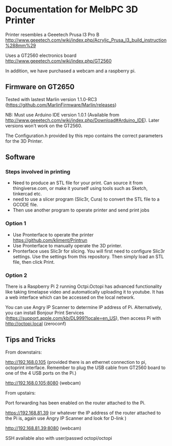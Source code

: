 # Documentation for MelbPC 3D Printer

Printer resembles a Geeetech Prusa I3 Pro B 
http://www.geeetech.com/wiki/index.php/Acrylic_Prusa_I3_build_instruction%288mm%29

Uses a GT2560 electronics board
http://www.geeetech.com/wiki/index.php/GT2560

In addition, we have purchased a webcam and a raspberry pi.

## Firmware on GT2650
Tested with lastest Marlin version 1.1.0-RC3 (https://github.com/MarlinFirmware/Marlin/releases)


NB: Must use Arduino IDE version 1.0.1 (Available from http://www.geeetech.com/wiki/index.php/Download#Arduino_IDE). Later versions won't work on the GT2560.


The Configuration.h provided by this repo contains the correct parameters for the 3D Printer.


## Software 

### Steps involved in printing
- Need to produce an STL file for your print. Can source it from thingiverse.com, or make it yourself using tools such as Sketch, tinkercad etc.
- need to use a slicer program (Slic3r, Cura) to convert the STL file to a GCODE file.
- Then use another program to operate printer and send print jobs

### Option 1
- Use Pronterface to operate the printer
  https://github.com/kliment/Printrun
- Use Pronterface to manually operate the 3D printer.
- Pronterface uses Slic3r for slicing. You will first need to configure Slic3r settings. Use the settings from this repository. Then simply load an STL file, then click Print.

### Option 2
There is a Raspberry Pi 2 running Octpi.Octopi has advanced functionality like taking timelapse video and automatically uploading it to youtube. It has a web interface which can be accessed on the local network.


You can use Angry IP Scanner to determine IP address of Pi. Alternatively, you can install Bonjour Print Services (https://support.apple.com/kb/DL999?locale=en_US), then access Pi with http://octopi.local (zeroconf)

## Tips and Tricks

From downstairs:

http://192.168.0.105 (provided there is an ethernet connection to pi, octoprint interface. Remember to plug the USB cable from GT2560 board to one of the 4 USB ports on the Pi.)

http://192.168.0.105:8080 (webcam)



From upstairs:

Port forwarding has been enabled on the router attached to the Pi.


https://192.168.81.39 (or whatever the IP address of the router attached to the Pi is, again use Angry IP Scanner and look for D-link )


http://192.168.81.39:8080 (webcam)

 
SSH available also with user/passwd octopi/octopi 


